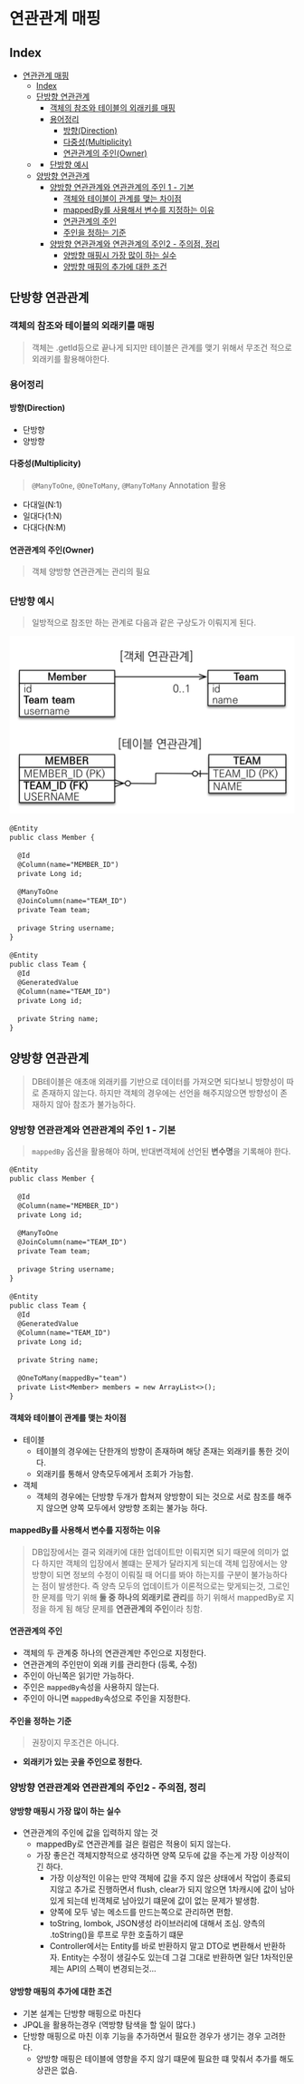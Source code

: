 # 연관관계 매핑

## Index

- [연관관계 매핑](#연관관계-매핑)
  - [Index](#index)
  - [단방향 연관관계](#단방향-연관관계)
    - [객체의 참조와 테이블의 외래키를 매핑](#객체의-참조와-테이블의-외래키를-매핑)
    - [용어정리](#용어정리)
      - [방향(Direction)](#방향direction)
      - [다중성(Multiplicity)](#다중성multiplicity)
      - [연관관계의 주인(Owner)](#연관관계의-주인owner)
  - [](#)
    - [단방향 예시](#단방향-예시)
  - [양방향 연관관계](#양방향-연관관계)
    - [양방향 연관관계와 연관관계의 주인 1 - 기본](#양방향-연관관계와-연관관계의-주인-1---기본)
      - [객체와 테이블이 관계를 맺는 차이점](#객체와-테이블이-관계를-맺는-차이점)
      - [mappedBy를 사용해서 변수를 지정하는 이유](#mappedby를-사용해서-변수를-지정하는-이유)
      - [연관관계의 주인](#연관관계의-주인)
      - [주인을 정하는 기준](#주인을-정하는-기준)
    - [양방향 연관관계와 연관관계의 주인2 - 주의점, 정리](#양방향-연관관계와-연관관계의-주인2---주의점-정리)
      - [양방향 매핑시 가장 많이 하는 실수](#양방향-매핑시-가장-많이-하는-실수)
      - [양방향 매핑의 추가에 대한 조건](#양방향-매핑의-추가에-대한-조건)

## 단방향 연관관계

### 객체의 참조와 테이블의 외래키를 매핑

> 객체는 .getId등으로 끝나게 되지만 테이블은 관계를 맺기 위해서 무조건 적으로 외래키를 활용해야한다.

### 용어정리

#### 방향(Direction)

- 단방향
- 양방향

#### 다중성(Multiplicity)

> `@ManyToOne`, `@OneToMany`, `@ManyToMany` Annotation 활용

- 다대일(N:1)
- 일대다(1:N)
- 다대다(N:M)

#### 연관관계의 주인(Owner)

> 객체 양방향 연관관계는 관리의 필요

##

### 단방향 예시

> 일방적으로 참조만 하는 관계로 다음과 같은 구상도가 이뤄지게 된다.

![단방향구상도](./image/단방향구상도.png)

```
@Entity
public class Member {

  @Id
  @Column(name="MEMBER_ID")
  private Long id;

  @ManyToOne
  @JoinColumn(name="TEAM_ID")
  private Team team;

  privage String username;
}

@Entity
public class Team {
  @Id
  @GeneratedValue
  @Column(name="TEAM_ID")
  private Long id;

  private String name;
}
```

## 양방향 연관관계

> DB테이블은 애초애 외래키를 기반으로 데이터를 가져오면 되다보니 방향성이 따로 존재하지 않는다. 하지만 객체의 경우에는 선언을 해주지않으면 방향성이 존재하지 않아 참조가 불가능하다.

### 양방향 연관관계와 연관관계의 주인 1 - 기본

> `mappedBy` 옵션을 활용해야 하며, 반대변객체에 선언된 **변수명**을 기록해야 한다.

```
@Entity
public class Member {

  @Id
  @Column(name="MEMBER_ID")
  private Long id;

  @ManyToOne
  @JoinColumn(name="TEAM_ID")
  private Team team;

  privage String username;
}

@Entity
public class Team {
  @Id
  @GeneratedValue
  @Column(name="TEAM_ID")
  private Long id;

  private String name;

  @OneToMany(mappedBy="team")
  private List<Member> members = new ArrayList<>();
}
```

#### 객체와 테이블이 관계를 맺는 차이점

- 테이블
  - 테이블의 경우에는 단한개의 방향이 존재하며 해당 존재는 외래키를 통한 것이다.
  - 외래키를 통해서 양측모두에게서 조회가 가능함.
- 객체
  - 객체의 경우에는 단방향 두개가 합쳐져 양방향이 되는 것으로 서로 참조를 해주지 않으면 양쪽 모두에서 양방향 조회는 불가능 하다.

#### mappedBy를 사용해서 변수를 지정하는 이유

> DB입장에서는 결국 외래키에 대한 업데이트만 이뤄지면 되기 때문에 의미가 없다 하지만 객체의 입장에서 볼떄는 문제가 달라지게 되는데 객체 입장에서는 양방향이 되면 정보의 수정이 이뤄질 때 어디를 봐야 하는지를 구분이 불가능하다는 점이 발생한다.
> 즉 양측 모두의 업데이트가 이론적으로는 맞게되는것, 그로인한 문제를 막기 위해 **둘 중 하나의 외래키로 관리**를 하기 위해서 mappedBy로 지정을 하게 됨 해당 문제를 **연관관계의 주인**이라 칭함.

#### 연관관계의 주인

- 객체의 두 관계중 하나의 연관관계만 주인으로 지정한다.
- 연관관계의 주인만이 외래 키를 관리한다 (등록, 수정)
- 주인이 아닌쪽은 읽기만 가능하다.
- 주인은 `mappedBy`속성을 사용하지 않는다.
- 주인이 아니면 `mappedBy`속성으로 주인을 지정한다.

#### 주인을 정하는 기준

> 권장이지 무조건은 아니다.

- **외래키가 있는 곳을 주인으로 정한다.**

### 양방향 연관관계와 연관관계의 주인2 - 주의점, 정리

#### 양방향 매핑시 가장 많이 하는 실수

- 연관관계의 주인에 값을 입력하지 않는 것
  - mappedBy로 연관관계를 걸은 컬럼은 적용이 되지 않는다.
  - 가장 좋은건 객체지향적으로 생각하면 양쪽 모두에 값을 주는게 가장 이상적이긴 하다.
    - 가장 이상적인 이유는 만약 객체에 값을 주지 않은 상태에서 작업이 종료되지않고 추가로 진행하면서 flush, clear가 되지 않으면 1차캐시에 값이 남아있게 되는데 빈객체로 남아있기 떄문에 값이 없는 문제가 발생함.
    - 양쪽에 모두 넣는 메소드를 만드는쪽으로 관리하면 편함.
    - toString, lombok, JSON생성 라이브러리에 대해서 조심. 양측의 .toString()을 루프로 무한 호출하기 떄문
    - Controller에서는 Entity를 바로 반환하지 말고 DTO로 변환해서 반환하자. Entity는 수정이 생길수도 있는데 그걸 그대로 반환하면 일단 1차적인문제는 API의 스펙이 변경되는것...

#### 양방향 매핑의 추가에 대한 조건

- 기본 설계는 단방향 매핑으로 마친다
- JPQL을 활용하는경우 (역방향 탐색을 할 일이 많다.)
- 단방향 매핑으로 마친 이후 기능을 추가하면서 필요한 경우가 생기는 경우 고려한다.
  - 양방향 매핑은 테이블에 영향을 주지 않기 떄문에 필요한 떄 맞춰서 추가를 해도 상관은 없슴.
